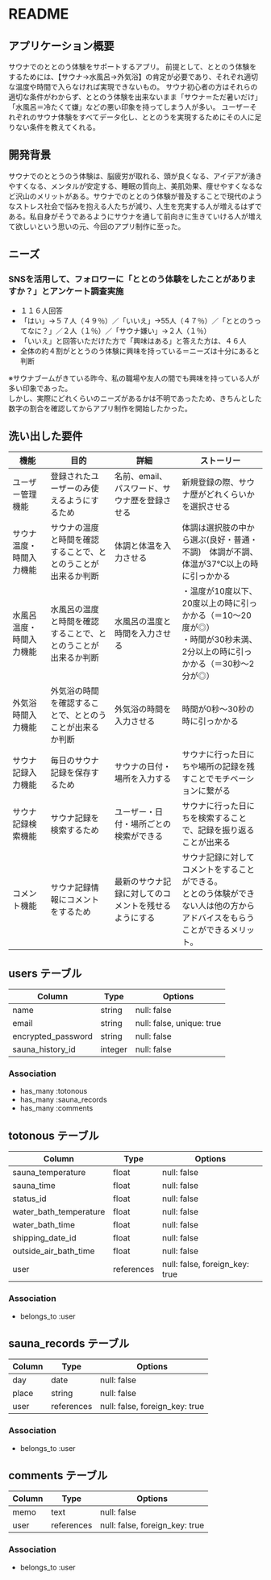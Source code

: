 # README

## アプリケーション概要
サウナでのととのう体験をサポートするアプリ。
前提として、ととのう体験をするためには、【サウナ→水風呂→外気浴】の肯定が必要であり、それぞれ適切な温度や時間で入らなければ実現できないもの。
サウナ初心者の方はそれらの適切な条件がわからず、ととのう体験を出来ないまま「サウナ＝ただ暑いだけ」「水風呂＝冷たくて嫌」などの悪い印象を持ってしまう人が多い。
ユーザーそれぞれのサウナ体験をすべてデータ化し、ととのうを実現するためにその人に足りない条件を教えてくれる。

## 開発背景
サウナでのととうのう体験は、脳疲労が取れる、頭が良くなる、アイデアが湧きやすくなる、メンタルが安定する、睡眠の質向上、美肌効果、痩せやすくなるなど沢山のメリットがある。サウナでのととのう体験が普及することで現代のようなストレス社会で悩みを抱える人たちが減り、人生を充実する人が増えるはずである。私自身がそうであるようにサウナを通して前向きに生きていける人が増えて欲しいという思いの元、今回のアプリ制作に至った。

## ニーズ
### SNSを活用して、フォロワーに「ととのう体験をしたことがありますか？」とアンケート調査実施
- １１６人回答
- 「はい」→５７人（４９％）／「いいえ」→55人（４７％）／「ととのうってなに？」／２人（１％）／「サウナ嫌い」→２人（１％）
- 「いいえ」と回答いただけた方で「興味はある」と答えた方は、４６人
- 全体の約４割がととうのう体験に興味を持っている＝ニーズは十分にあると判断

※サウナブームがきている昨今、私の職場や友人の間でも興味を持っている人が多い印象であった。<br>
しかし、実際にどれくらいのニーズがあるかは不明であったため、きちんとした数字の割合を確認してからアプリ制作を開始したかった。


## 洗い出した要件 
|  機能  |  目的  |  詳細  |  ストーリー  |
| ---- | ---- | ---- | ---- |
|  ユーザー管理機能 |  登録されたユーザーのみ使えるようにするため  |  名前、email、パスワード、サウナ歴を登録させる  |  新規登録の際、サウナ歴がどれくらいかを選択させる  |
|  サウナ温度・時間入力機能  |  サウナの温度と時間を確認することで、ととのうことが出来るか判断  |  体調と体温を入力させる  |  体調は選択肢の中から選ぶ(良好・普通・不調)　体調が不調、体温が37℃以上の時に引っかかる  |
|  水風呂温度・時間入力機能  |  水風呂の温度と時間を確認することで、ととのうことが出来るか判断  |  水風呂の温度と時間を入力させる  |  ・温度が10度以下、20度以上の時に引っかかる（＝10〜20度が◎）<br>・時間が30秒未満、2分以上の時に引っかかる（＝30秒〜2分が◎）  |
|  外気浴時間入力機能  |  外気浴の時間を確認することで、ととのうことが出来るか判断  |  外気浴の時間を入力させる  |  時間が0秒〜30秒の時に引っかかる  |
|  サウナ記録入力機能  |  毎日のサウナ記録を保存するため  |  サウナの日付・場所を入力する  | サウナに行った日にちや場所の記録を残すことでモチベーションに繋がる　|
|  サウナ記録検索機能  |  サウナ記録を検索するため  | ユーザー・日付・場所ごとの検索ができる　 |  サウナに行った日にちを検索することで、記録を振り返ることが出来る  |
|  コメント機能  |  サウナ記録情報にコメントをするため |  最新のサウナ記録に対してのコメントを残せるようにする  |  サウナ記録に対してコメントをすることができる。<br>ととのう体験ができない人は他の方からアドバイスをもらうことができるメリット。  |



## users テーブル

| Column                 | Type    |  Options    |
| --------               | ------  | ----------- |
| name                   | string  | null: false |
| email                  | string  | null: false, unique: true |
| encrypted_password     | string  | null: false |
| sauna_history_id       | integer | null: false |

### Association

- has_many :totonous
- has_many :sauna_records
- has_many :comments

## totonous テーブル

| Column                            | Type       | Options     |
| --------                          | ------     | ----------- |
| sauna_temperature                 | float      | null: false |
| sauna_time                        | float      | null: false |
| status_id                         | float      | null: false |
| water_bath_temperature            | float      | null: false |
| water_bath_time                   | float      | null: false |
| shipping_date_id                  | float      | null: false |
| outside_air_bath_time             | float      | null: false |
| user                              | references | null: false, foreign_key: true|


### Association

- belongs_to :user


## sauna_records テーブル

| Column        | Type       | Options                        |
| ------        | ---------- | ------------------------------ |
| day           | date       | null: false                    |
| place         | string     | null: false                    |
| user          | references | null: false, foreign_key: true |


### Association

- belongs_to :user


## comments テーブル

| Column | Type       | Options     |
| ------ | ---------- | ----------- |
| memo   | text       | null: false |
| user   | references | null: false, foreign_key: true |

### Association

- belongs_to :user

